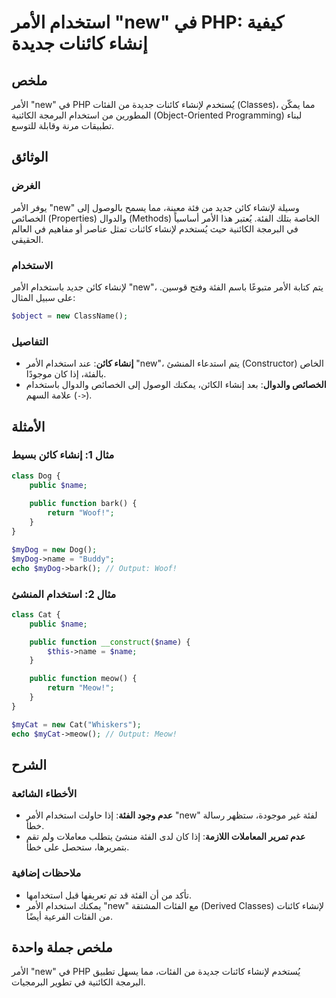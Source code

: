 <!--
Meta Description: # استخدام الأمر "new" في PHP: كيفية إنشاء كائنات جديدة ## ملخص الأمر "new" في PHP يُستخدم لإنشاء كائنات جديدة من الفئات (Classes)، مما يمكّن المطورين ...
Meta Keywords: new, الأمر, استخدام, php, لإنشاء
-->

# استخدام الأمر "new" في PHP: كيفية إنشاء كائنات جديدة

## ملخص
الأمر "new" في PHP يُستخدم لإنشاء كائنات جديدة من الفئات (Classes)، مما يمكّن المطورين من استخدام البرمجة الكائنية (Object-Oriented Programming) لبناء تطبيقات مرنة وقابلة للتوسع.

## الوثائق
### الغرض
يوفر الأمر "new" وسيلة لإنشاء كائن جديد من فئة معينة، مما يسمح بالوصول إلى الخصائص (Properties) والدوال (Methods) الخاصة بتلك الفئة. يُعتبر هذا الأمر أساسياً في البرمجة الكائنية حيث يُستخدم لإنشاء كائنات تمثل عناصر أو مفاهيم في العالم الحقيقي.

### الاستخدام
لإنشاء كائن جديد باستخدام الأمر "new"، يتم كتابة الأمر متبوعًا باسم الفئة وفتح قوسين. على سبيل المثال:

```php
$object = new ClassName();
```

### التفاصيل
- **إنشاء كائن**: عند استخدام الأمر "new"، يتم استدعاء المنشئ (Constructor) الخاص بالفئة، إذا كان موجودًا.
- **الخصائص والدوال**: بعد إنشاء الكائن، يمكنك الوصول إلى الخصائص والدوال باستخدام علامة السهم (`->`).

## الأمثلة
### مثال 1: إنشاء كائن بسيط
```php
class Dog {
    public $name;
    
    public function bark() {
        return "Woof!";
    }
}

$myDog = new Dog();
$myDog->name = "Buddy";
echo $myDog->bark(); // Output: Woof!
```

### مثال 2: استخدام المنشئ
```php
class Cat {
    public $name;

    public function __construct($name) {
        $this->name = $name;
    }

    public function meow() {
        return "Meow!";
    }
}

$myCat = new Cat("Whiskers");
echo $myCat->meow(); // Output: Meow!
```

## الشرح
### الأخطاء الشائعة
- **عدم وجود الفئة**: إذا حاولت استخدام الأمر "new" لفئة غير موجودة، ستظهر رسالة خطأ.
- **عدم تمرير المعاملات اللازمة**: إذا كان لدى الفئة منشئ يتطلب معاملات ولم تقم بتمريرها، ستحصل على خطأ.

### ملاحظات إضافية
- تأكد من أن الفئة قد تم تعريفها قبل استخدامها.
- يمكنك استخدام الأمر "new" مع الفئات المشتقة (Derived Classes) لإنشاء كائنات من الفئات الفرعية أيضًا.

## ملخص جملة واحدة
الأمر "new" في PHP يُستخدم لإنشاء كائنات جديدة من الفئات، مما يسهل تطبيق البرمجة الكائنية في تطوير البرمجيات.